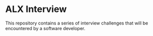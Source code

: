 # ALX Interview

This repository contains a series of interview challenges that will be encountered by a software developer.
